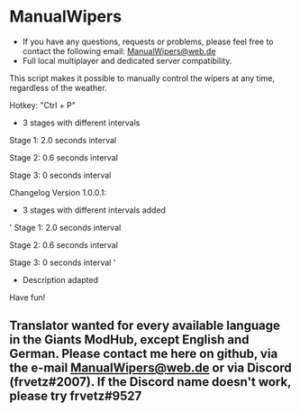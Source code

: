 # ManualWipers

- If you have any questions, requests or problems, please feel free to contact the following email: ManualWipers@web.de
- Full local multiplayer and dedicated server compatibility.

This script makes it possible to manually control the wipers at any time, regardless of the weather.

Hotkey: "Ctrl + P"

- 3 stages with different intervals

Stage 1: 2.0 seconds interval

Stage 2: 0.6 seconds interval

Stage 3: 0 seconds interval

Changelog Version 1.0.0.1:
- 3 stages with different intervals added

'
Stage 1: 2.0 seconds interval

Stage 2: 0.6 seconds interval

Stage 3: 0 seconds interval
'

- Description adapted


Have fun!

## Translator wanted for every available language in the Giants ModHub, except English and German. Please contact me here on github, via the e-mail ManualWipers@web.de or via Discord (frvetz#2007). If the Discord name doesn't work, please try frvetz#9527 ##
